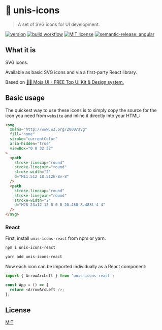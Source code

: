 # 🦄 unis-icons

> A set of SVG icons for UI development.

[![version](https://img.shields.io/npm/v/unis-icons)](https://www.npmjs.com/package/unis-icons) [![build workflow](https://github.com/unicorn-84/unis-icons/actions/workflows/build.yml/badge.svg)](https://github.com/unicorn-84/unis-icons/actions/workflows/build.yml) [![MIT license](https://img.shields.io/github/license/unicorn-84/unis-icons)](https://github.com/unicorn-84/unis-icons/blob/master/LICENSE) [![semantic-release: angular](https://img.shields.io/badge/semantic--release-angular-e10079?logo=semantic-release)](https://github.com/semantic-release/semantic-release)

## What it is

SVG icons.

Available as basic SVG icons and via a first-party React library.

Based on [🧜‍♀️ Moja UI - FREE Top UI Kit & Design system.](https://www.figma.com/community/file/1108679668074690379)

## Basic usage

The quickest way to use these icons is to simply copy the source for the icon you need from `website` and inline it directly into your HTML:

```html
<svg
  xmlns="http://www.w3.org/2000/svg"
  fill="none"
  stroke="currentColor"
  aria-hidden="true"
  viewBox="0 0 32 32"
>
  <path
    stroke-linecap="round"
    stroke-linejoin="round"
    stroke-width="2"
    d="M11.512 18.512h-8v-8"
  />
  <path
    stroke-linecap="round"
    stroke-linejoin="round"
    stroke-width="2"
    d="M28 23a12 12 0 0 0-20.488-8.488l-4 4"
  />
</svg>
```

### React

First, install `unis-icons-react` from npm or yarn:

```bash
npm i unis-icons-react
```

```bash
yarn add unis-icons-react
```

Now each icon can be imported individually as a React component:

```js
import { ArrowArcLeft } from 'unis-icons-react';

const App = () => {
  return <ArrowArcLeft />;
};
```

## License

[MIT](https://github.com/unicorn-84/unis-icons/blob/master/LICENSE)
